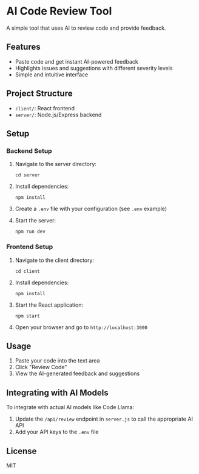 # AI Code Review Tool

A simple tool that uses AI to review code and provide feedback.

## Features

- Paste code and get instant AI-powered feedback
- Highlights issues and suggestions with different severity levels
- Simple and intuitive interface

## Project Structure

- `client/`: React frontend
- `server/`: Node.js/Express backend

## Setup

### Backend Setup

1. Navigate to the server directory:
   ```
   cd server
   ```

2. Install dependencies:
   ```
   npm install
   ```

3. Create a `.env` file with your configuration (see `.env` example)

4. Start the server:
   ```
   npm run dev
   ```

### Frontend Setup

1. Navigate to the client directory:
   ```
   cd client
   ```

2. Install dependencies:
   ```
   npm install
   ```

3. Start the React application:
   ```
   npm start
   ```

4. Open your browser and go to `http://localhost:3000`

## Usage

1. Paste your code into the text area
2. Click "Review Code"
3. View the AI-generated feedback and suggestions

## Integrating with AI Models

To integrate with actual AI models like Code Llama:

1. Update the `/api/review` endpoint in `server.js` to call the appropriate AI API
2. Add your API keys to the `.env` file

## License

MIT 